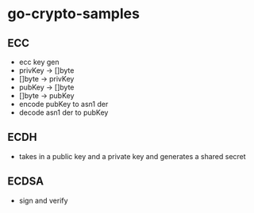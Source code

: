 # go-crypto-samples

## ECC
- ecc key gen
- privKey -> []byte
- []byte -> privKey
- pubKey -> []byte
- []byte -> pubKey
- encode pubKey to asn1 der
- decode asn1 der to pubKey

## ECDH

- takes in a public key and a private key and generates a shared secret

## ECDSA

- sign and verify
